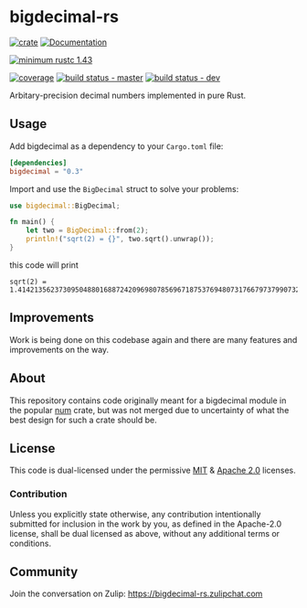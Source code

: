 # bigdecimal-rs


[![crate](https://img.shields.io/crates/v/bigdecimal.svg)](https://crates.io/crates/bigdecimal)
[![Documentation](https://docs.rs/bigdecimal/badge.svg)](https://docs.rs/bigdecimal)

[![minimum rustc 1.43](https://img.shields.io/badge/rustc-1.43+-red.svg)](https://rust-lang.github.io/rfcs/2495-min-rust-version.html)

[![coverage](https://gitlab.com/akubera/bigdecimal-rs/badges/master/coverage.svg)](https://gitlab.com/akubera/bigdecimal-rs/-/pipelines)
[![build status - master](https://gitlab.com/akubera/bigdecimal-rs/badges/master/pipeline.svg?ignore_skipped=true)](https://gitlab.com/akubera/bigdecimal-rs/-/pipelines)
[![build status - dev](https://gitlab.com/akubera/bigdecimal-rs/badges/devel/pipeline.svg?ignore_skipped=true)](https://gitlab.com/akubera/bigdecimal-rs/-/pipelines)


Arbitary-precision decimal numbers implemented in pure Rust.

## Usage

Add bigdecimal as a dependency to your `Cargo.toml` file:

```toml
[dependencies]
bigdecimal = "0.3"
```

Import and use the `BigDecimal` struct to solve your problems:

```rust
use bigdecimal::BigDecimal;

fn main() {
    let two = BigDecimal::from(2);
    println!("sqrt(2) = {}", two.sqrt().unwrap());
}
```

this code will print

```
sqrt(2) = 1.414213562373095048801688724209698078569671875376948073176679737990732478462107038850387534327641573
```


## Improvements

Work is being done on this codebase again and there are many features
and improvements on the way.


## About

This repository contains code originally meant for a bigdecimal module
in the popular [num](https://crates.io/crates/num) crate, but was not
merged due to uncertainty of what the best design for such a crate
should be.


## License

This code is dual-licensed under the permissive
[MIT](https://opensource.org/licenses/MIT) &
[Apache 2.0](https://opensource.org/licenses/Apache-2.0) licenses.

###  Contribution

Unless you explicitly state otherwise, any contribution intentionally
submitted for inclusion in the work by you, as defined in the
Apache-2.0 license, shall be dual licensed as above, without any
additional terms or conditions.


##  Community

Join the conversation on Zulip: https://bigdecimal-rs.zulipchat.com
